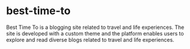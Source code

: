 # best-time-to
Best Time To is a blogging site related to travel and life experiences. The site is developed with a custom theme and the platform enables users to explore and read diverse blogs related to travel and life experiences.
